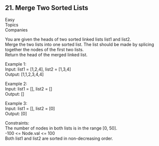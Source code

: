 ## 21. Merge Two Sorted Lists
Easy  
Topics  
Companies  

You are given the heads of two sorted linked lists list1 and list2.  
Merge the two lists into one sorted list. The list should be made by splicing together the nodes of the first two lists.  
Return the head of the merged linked list.

Example 1:  
Input: list1 = [1,2,4], list2 = [1,3,4]  
Output: [1,1,2,3,4,4]

Example 2:  
Input: list1 = [], list2 = []  
Output: []

Example 3:  
Input: list1 = [], list2 = [0]  
Output: [0]

Constraints:  
The number of nodes in both lists is in the range [0, 50].  
-100 <= Node.val <= 100  
Both list1 and list2 are sorted in non-decreasing order.

